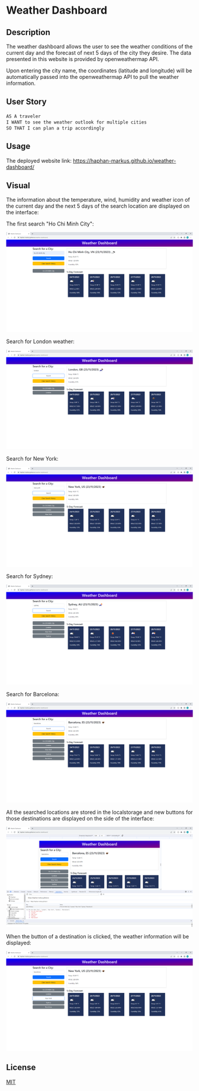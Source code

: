 # Weather Dashboard

## Description

The weather dashboard allows the user to see the weather conditions of the current day and the forecast of next 5 days of the city they desire. The data presented in this website is provided by openweathermap API.

Upon entering the city name, the coordinates (latitude and longitude) will be automatically passed into the openweathermap API to pull the weather information.

## User Story

```
AS A traveler
I WANT to see the weather outlook for multiple cities
SO THAT I can plan a trip accordingly
```

## Usage

The deployed website link: https://haphan-markus.github.io/weather-dashboard/

## Visual

The information about the temperature, wind, humidity and weather icon of the current day and the next 5 days of the search location are displayed on the interface:

The first search "Ho Chi Minh City":

![Alt text](./assets/screenshots/image1.png)

Search for London weather:

![Alt text](./assets/screenshots/image2.png)

Search for New York:

![Alt text](./assets/screenshots/image3.png)

Search for Sydney:

![Alt text](./assets/screenshots/image4.png)

Search for Barcelona:

![Alt text](./assets/screenshots/image5.png)

All the searched locations are stored in the localstorage and new buttons for those destinations are displayed on the side of the interface:

![Alt text](./assets/screenshots/image6.png)

When the button of a destination is clicked, the weather information will be displayed:

![Alt text](./assets/screenshots/image7.png)

## License

[MIT](https://choosealicense.com/licenses/mit/)
